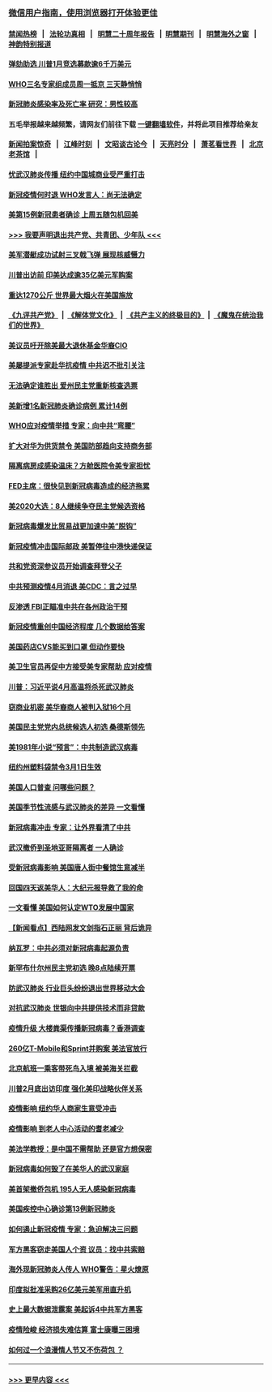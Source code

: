 ### [微信用户指南，使用浏览器打开体验更佳](https://github.com/gfw-breaker/banned-news1/blob/master/indexes/wechat-guide.md?t=0)
#### [禁闻热榜](热点新闻.md?t=0)  &nbsp;&nbsp;|&nbsp;&nbsp; [法轮功真相](https://github.com/gfw-breaker/truth/blob/master/README.md?t=0) &nbsp;&nbsp;|&nbsp;&nbsp; [明慧二十周年报告](https://github.com/gfw-breaker/mh-reports/blob/master/README.md?t=0) &nbsp;&nbsp;|&nbsp;&nbsp;[明慧期刊](https://github.com/gfw-breaker/mh-qikan) &nbsp;&nbsp;|&nbsp;&nbsp; [明慧海外之窗](https://github.com/gfw-breaker/mh-news/blob/master/README.md?t=0) &nbsp;&nbsp;|&nbsp;&nbsp; [神韵特别报道](https://github.com/gfw-breaker/mh-news/blob/master/shenyun.md?t=0)
#### [弹劾助选 川普1月竞选募款逾6千万美元](../pages/nsc412/n11866950.md?t=02140322) 
#### [WHO三名专家组成员周一抵京 三天静悄悄](../pages/nsc412/n11866947.md?t=02140322) 
#### [新冠肺炎感染率及死亡率 研究：男性较高](../pages/nsc412/n11866956.md?t=02140322) 
#### 五毛举报越来越频繁，请网友们前往下载 [一键翻墙软件](https://github.com/gfw-breaker/ssr-accounts)，并将此项目推荐给亲友
#### [新闻拍案惊奇](https://github.com/gfw-breaker/banned-news1/blob/master/pages/link4.md) &nbsp;&nbsp;|&nbsp;&nbsp; [江峰时刻](https://github.com/gfw-breaker/banned-news1/blob/master/pages/link4.md) &nbsp;&nbsp;|&nbsp;&nbsp; [文昭谈古论今](https://github.com/gfw-breaker/banned-news1/blob/master/pages/link4.md) &nbsp;&nbsp;|&nbsp;&nbsp; [天亮时分](https://github.com/gfw-breaker/banned-news1/blob/master/pages/link4.md) &nbsp;&nbsp;|&nbsp;&nbsp; [萧茗看世界](https://github.com/gfw-breaker/banned-news1/blob/master/pages/link4.md) &nbsp;&nbsp;|&nbsp;&nbsp; [北京老茶馆](https://github.com/gfw-breaker/banned-news1/blob/master/pages/link4.md) &nbsp;&nbsp;|&nbsp;&nbsp; 
#### [忧武汉肺炎传播 纽约中国城商业受严重打击](../pages/nsc412/n11866902.md?t=02140322) 
#### [新冠疫情何时退 WHO发言人：尚无法确定](../pages/nsc412/n11866864.md?t=02140322) 
#### [美第15例新冠患者确诊 上周五随包机回美](../pages/nsc412/n11866852.md?t=02140322) 
#### [>>> 我要声明退出共产党、共青团、少年队 <<<](https://github.com/begood0513/goodnews/blob/master/quit/letter.md) 
#### [美军潜艇成功试射三叉戟飞弹 展现核威慑力](../pages/nsc412/n11866046.md?t=02140322) 
#### [川普出访前 印美达成逾35亿美元军购案](../pages/nsc412/n11865444.md?t=02140322) 
#### [重达1270公斤 世界最大烟火在美国施放](../pages/nsc412/n11865198.md?t=02140322) 
#### [《九评共产党》](https://github.com/begood0513/9ping.md/blob/master/README.md) &nbsp;|&nbsp; [《解体党文化》](../../../../jtdwh.md/blob/master/README.md)  &nbsp;|&nbsp; [《共产主义的终极目的》](../../../../gczydzjmd.md/blob/master/README.md) &nbsp;|&nbsp; [《魔鬼在统治我们的世界》](../../../../mgztzwmdsj.md/blob/master/README.md) 
#### [美议员吁开除美最大退休基金华裔CIO](../pages/nsc412/n11865230.md?t=02140322) 
#### [美屡提派专家赴华抗疫情 中共迟不批引关注](../pages/nsc412/n11864719.md?t=02140322) 
#### [无法确定谁胜出 爱州民主党重新核查选票](../pages/nsc412/n11864830.md?t=02140322) 
#### [美新增1名新冠肺炎确诊病例 累计14例](../pages/nsc412/n11864893.md?t=02140322) 
#### [WHO应对疫情举措 专家：向中共“弯腰”](../pages/nsc412/n11864727.md?t=02140322) 
#### [扩大对华为供货禁令 美国防部趋向支持商务部](../pages/nsc412/n11864773.md?t=02140322) 
#### [隔离病房成感染温床？方舱医院令美专家担忧](../pages/nsc412/n11864575.md?t=02140322) 
#### [FED主席：很快见到新冠病毒造成的经济拖累](../pages/nsc412/n11864507.md?t=02140322) 
#### [美2020大选：8人继续争夺民主党候选资格](../pages/nsc412/n11864327.md?t=02140322) 
#### [新冠病毒爆发比贸易战更加速中美“脱钩”](../pages/nsc412/n11864470.md?t=02140322) 
#### [新冠疫情冲击国际邮政 美暂停往中港快递保证](../pages/nsc412/n11864207.md?t=02140322) 
#### [共和党资深参议员开始调查拜登父子](../pages/nsc412/n11863984.md?t=02140322) 
#### [中共预测疫情4月消退 美CDC：言之过早](../pages/nsc412/n11864310.md?t=02140322) 
#### [反渗透 FBI正瞄准中共在各州政治干预](../pages/nsc412/n11864300.md?t=02140322) 
#### [新冠疫情重创中国经济程度 几个数据给答案](../pages/nsc412/n11864203.md?t=02140322) 
#### [美国药店CVS能买到口罩 但动作要快](../pages/nsc412/n11862438.md?t=02140322) 
#### [美卫生官员再促中方接受美专家帮助 应对疫情](../pages/nsc412/n11864043.md?t=02140322) 
#### [川普：习近平说4月高温将杀死武汉肺炎](../pages/nsc412/n11860814.md?t=02140322) 
#### [窃商业机密 美华裔商人被判入狱16个月](../pages/nsc412/n11863911.md?t=02140322) 
#### [美国民主党党内总统候选人初选 桑德斯领先](../pages/nsc412/n11863475.md?t=02140322) 
#### [美1981年小说“预言”：中共制造武汉病毒](../pages/nsc412/n11863306.md?t=02140322) 
#### [纽约州塑料袋禁令3月1日生效](../pages/nsc412/n11862832.md?t=02140322) 
#### [美国人口普查  问哪些问题？](../pages/nsc412/n11862808.md?t=02140322) 
#### [美国季节性流感与武汉肺炎的差异 一文看懂](../pages/nsc412/n11862428.md?t=02140322) 
#### [新冠病毒冲击 专家：让外界看清了中共](../pages/nsc412/n11862280.md?t=02140322) 
#### [武汉撤侨到圣地亚哥隔离者 一人确诊](../pages/nsc412/n11862460.md?t=02140322) 
#### [受新冠病毒影响 美国唐人街中餐馆生意减半](../pages/nsc412/n11861940.md?t=02140322) 
#### [回国四天返美华人：大纪元报导救了我的命](../pages/nsc412/n11862181.md?t=02140322) 
#### [一文看懂 美国如何认定WTO发展中国家](../pages/nsc412/n11862051.md?t=02140322) 
#### [【新闻看点】西陆网发文剑指石正丽 背后诡异](../pages/nsc412/n11861792.md?t=02140322) 
#### [纳瓦罗：中共必须对新冠病毒起源负责](../pages/nsc412/n11861810.md?t=02140322) 
#### [新罕布什尔州民主党初选 晚8点陆续开票](../pages/nsc412/n11861872.md?t=02140322) 
#### [防武汉肺炎 行业巨头纷纷退出世界移动大会](../pages/nsc412/n11861795.md?t=02140322) 
#### [对抗武汉肺炎 世银向中共提供技术而非贷款](../pages/nsc412/n11861652.md?t=02140322) 
#### [疫情升级 大楼粪渠传播新冠病毒？香港调查](../pages/nsc412/n11861556.md?t=02140322) 
#### [260亿T-Mobile和Sprint并购案 美法官放行](../pages/nsc412/n11861511.md?t=02140322) 
#### [北京航班一乘客带死鸟入境 被美海关拦截](../pages/nsc412/n11861317.md?t=02140322) 
#### [川普2月底出访印度 强化美印战略伙伴关系](../pages/nsc412/n11860557.md?t=02140322) 
#### [疫情影响  纽约华人商家生意受冲击](../pages/nsc412/n11860284.md?t=02140322) 
#### [疫情影响  到老人中心活动的耆老减少](../pages/nsc412/n11860199.md?t=02140322) 
#### [美法学教授：是中国不需帮助 还是官方想保密](../pages/nsc412/n11859492.md?t=02140322) 
#### [新冠病毒如何毁了在美华人的武汉家庭](../pages/nsc412/n11859524.md?t=02140322) 
#### [美首架撤侨包机 195人无人感染新冠病毒](../pages/nsc412/n11859908.md?t=02140322) 
#### [美国疾控中心确诊第13例新冠肺炎](../pages/nsc412/n11859966.md?t=02140322) 
#### [如何遏止新冠疫情 专家：急迫解决三问题](../pages/nsc412/n11859685.md?t=02140322) 
#### [军方黑客窃走美国人个资 议员：找中共索赔](../pages/nsc412/n11859371.md?t=02140322) 
#### [海外现新冠肺炎人传人 WHO警告：星火燎原](../pages/nsc412/n11859252.md?t=02140322) 
#### [印度拟批准采购26亿美元美军用直升机](../pages/nsc412/n11859143.md?t=02140322) 
#### [史上最大数据泄露案 美起诉4中共军方黑客](../pages/nsc412/n11859115.md?t=02140322) 
#### [疫情险峻 经济损失难估算 富士康曝三困境](../pages/nsc412/n11859120.md?t=02140322) 
#### [如何过一个浪漫情人节又不伤荷包 ？](../pages/nsc412/n11858969.md?t=02140322) 

----
#### [ >>> 更早内容 <<< ](../indexes/nsc412-earlier.md)
